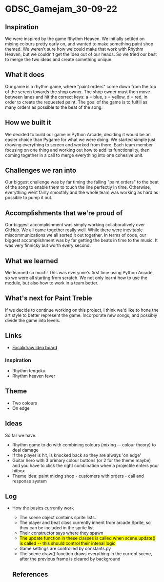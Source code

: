 # GDSC_Gamejam_30-09-22

## Inspiration
We were inspired by the game Rhythm Heaven. We initially settled on mixing colours pretty early on, and wanted to make something paint shop themed. We weren't sure how we could make that work with Rhythm Heaven, but we couldn't get the idea out of our heads. So we tried our best to merge the two ideas and create something unique.

## What it does
Our game is a rhythm game, where "paint orders" come down from the top of the screen towards the shop owner. The shop owner must then move between lanes and hit the correct keys: a = blue, s = yellow, d = red, in order to create the requested paint. The goal of the game is to fulfill as many orders as possible to the beat of the song.

## How we built it
We decided to build our game in Python Arcade, deciding it would be an easier choice than Pygame for what we were doing. We started simple just drawing everything to screen and worked from there. Each team member focusing on one thing and working out how to add its functionality, then coming together in a call to merge everything into one cohesive unit.
## Challenges we ran into
Our biggest challenge was by far timing the falling "paint orders" to the beat of the song to enable them to touch the line perfectly in time. Otherwise, everything went fairly smoothly and the whole team was working as hard as possible to pump it out.

## Accomplishments that we're proud of
Our biggest accomplishment was simply working collaboratively over GitHub. We all came together really well. While there were inevitable miscommunications we all sorted it out together. In terms of code, our biggest accomplishment was by far getting the beats in time to the music. It was very finnicky but worth every second.

## What we learned
We learned so much! This was everyone's first time using Python Arcade, so we were all starting from scratch. We not only learnt how to use the module, but also how to work in a team better. 

## What's next for Paint Treble
If we decide to continue working on this project, I think we'd like to hone the art style to better represent the game. Incorporate new songs, and possibly divide the game into levels.

## Links

- [Excalidraw idea board](https://excalidraw.com/#room=b1b331cdc14bf105071c,3ENxMURdof3BfPm86YKy8Q)

### Inspiration

- Rhythm tengoku
- Rhythm heaven fever

## Theme

- Two colours
- On edge

## Ideas

So far we have:

- Rhythm game to do with combining colours (mixing -- colour theory) to deal damage
- If the player is hit, is knocked back so they are always 'on edge'
- Guitar hero with 3 primary colour buttons (or 2 for the theme maybe) and you have to click the right combination when a projectile enters your hitbox
- Theme idea: paint mixing shop - customers with orders - call and response system

## Log

- How the basics currently work
  - The scene object contains sprite lists.
  - The player and beat class currently inherit from arcade.Sprite, so they can be included in the sprite list
  - Their constructor says where they spawn
  - <mark>The update function in these classes is called when scene.update() is called -- this should control their intenal logic</mark>
  - Game settings are controlled by constants.py
  - The scene.draw() function draws everything in the current scene, after the previous frame is cleared by background
  
  ## References
  
  
 
